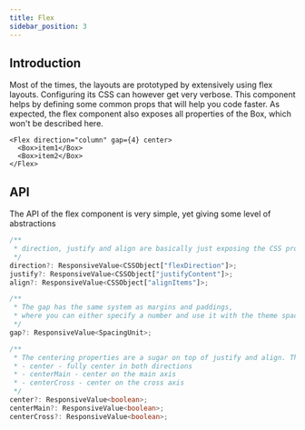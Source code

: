 ```yaml
---
title: Flex
sidebar_position: 3
---
```


## Introduction

Most of the times, the layouts are prototyped by extensively using flex layouts. Configuring its CSS can however get very verbose. This component helps by defining some common props that will help you code faster. As expected, the flex component also exposes all properties of the Box, which won't be described here.

```tsx
<Flex direction="column" gap={4} center>
  <Box>item1</Box>
  <Box>item2</Box>
</Flex>
```

## API

The API of the flex component is very simple, yet giving some level of abstractions

```ts
/**
 * direction, justify and align are basically just exposing the CSS properties to the component, using a name that is slightly shorter
 */
direction?: ResponsiveValue<CSSObject["flexDirection"]>;
justify?: ResponsiveValue<CSSObject["justifyContent"]>;
align?: ResponsiveValue<CSSObject["alignItems"]>;

/**
 * The gap has the same system as margins and paddings,
 * where you can either specify a number and use it with the theme spacing multiplier or you can provide a raw string to be used
 */
gap?: ResponsiveValue<SpacingUnit>;

/**
 * The centering properties are a sugar on top of justify and align. They give you the option to easily center the content in 3 ways:
 * - center - fully center in both directions
 * - centerMain - center on the main axis
 * - centerCross - center on the cross axis
 */
center?: ResponsiveValue<boolean>;
centerMain?: ResponsiveValue<boolean>;
centerCross?: ResponsiveValue<boolean>;
```
